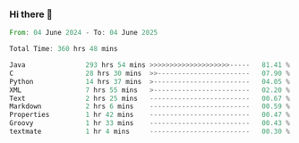 ### Hi there 👋

<!--
**luoxuanzao/luoxuanzao** is a ✨ _special_ ✨ repository because its `README.md` (this file) appears on your GitHub profile.

Here are some ideas to get you started:

- 🔭 I’m currently working on ...
- 🌱 I’m currently learning ...
- 👯 I’m looking to collaborate on ...
- 🤔 I’m looking for help with ...
- 💬 Ask me about ...
- 📫 How to reach me: ...
- 😄 Pronouns: ...
- ⚡ Fun fact: ...
-->

<!--START_SECTION:waka-->

```rust
From: 04 June 2024 - To: 04 June 2025

Total Time: 360 hrs 48 mins

Java               293 hrs 54 mins >>>>>>>>>>>>>>>>>>>>-----   81.41 %
C                  28 hrs 30 mins  >>-----------------------   07.90 %
Python             14 hrs 37 mins  >------------------------   04.05 %
XML                7 hrs 55 mins   >------------------------   02.20 %
Text               2 hrs 25 mins   -------------------------   00.67 %
Markdown           2 hrs 6 mins    -------------------------   00.59 %
Properties         1 hr 42 mins    -------------------------   00.47 %
Groovy             1 hr 33 mins    -------------------------   00.43 %
textmate           1 hr 4 mins     -------------------------   00.30 %
```

<!--END_SECTION:waka-->